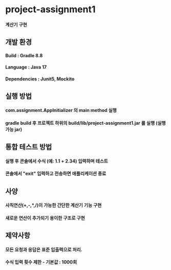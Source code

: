 # project-assignment1
#### 계산기 구현
#### 
## 개발 환경

#### Build : Gradle 8.8
#### Language : Java 17
#### Dependencies : Junit5, Mockito



## 실행 방법

#### com.assignment.AppInitializer 의 main method 실행
#### gradle build 후 프로젝트 하위의 build/lib/project-assignment1.jar 를 실행 (실행 가능 jar)

## 통합 테스트 방법

#### 실행 후 콘솔에서 수식 (예: 1.1 + 2.34) 입력하며 테스트
#### 콘솔에서 "exit" 입력하고 전송하면 애플리케이션 종료

## 사양

#### 사칙연산(+,-,*,/)이 가능한 간단한 계산기 기능 구현
#### 새로운 연산이 추가되기 용이한 구조로 구현


## 제약사항

#### 모든 요청과 응답은 표준 입출력으로 처리.
#### 수식 입력 횟수 제한 - 기본값 : 1000회